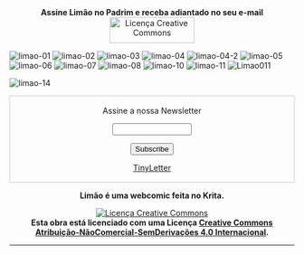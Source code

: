 <div align="center"><b>Assine Limão no Padrim e receba adiantado no seu e-mail</b>
<br>
<a rel="license" href="http://padrim.com.br/limao"><img alt="Licença Creative Commons" style="border-width:0" src="https://s3-sa-east-1.amazonaws.com/padrimbucketteste/padrim/Logotipo_colorido_horizontal.png"  height="46" width="150"/></a></div>

![limao-01](https://user-images.githubusercontent.com/88214445/127747664-2624cdd1-5afd-48de-b135-af7addc53f4c.jpg)
![limao-02](https://user-images.githubusercontent.com/88214445/127747666-d7d0abce-ecee-432a-82a4-53244037a3a2.jpg)
![limao-03](https://user-images.githubusercontent.com/88214445/129053155-93836fae-37fe-4e37-b678-3f3a79ae89e9.jpg)
![limao-04](https://user-images.githubusercontent.com/88214445/128375565-ce869554-1648-4388-af64-ed664687fc00.jpg)
![limao-04-2](https://user-images.githubusercontent.com/88214445/135656033-b1e289a0-93d3-4f6d-8c23-0435b71b095b.jpg)
![limao-05](https://user-images.githubusercontent.com/88214445/129047744-ead59b73-435d-4dfb-95c2-efb91fb9c578.jpg)
![limao-06](https://user-images.githubusercontent.com/88214445/129813237-74f2399f-7320-4112-b6bb-be7bf86ce131.jpg)
![limao-07](https://user-images.githubusercontent.com/88214445/130510652-2a618376-465e-43df-b6ed-aa5c3afec59b.jpg)
![limao-08](https://user-images.githubusercontent.com/88214445/131521230-b2c29086-4fc4-49c0-a90e-9c5510bc6231.jpg)
![limao-10](https://user-images.githubusercontent.com/88214445/132369243-2ba90569-b415-42d6-95e5-2f066f0889b8.jpg)
![limao-11](https://user-images.githubusercontent.com/88214445/133815966-37d48b32-955a-462b-b42e-48cd40c8af22.jpg)
![Limao011](https://user-images.githubusercontent.com/88214445/134704806-c2022c45-98ef-4bb9-9a8b-b5ca7f88fd63.jpeg)

<div id="pagnova"></div>

![limao-14](https://user-images.githubusercontent.com/88214445/135655408-96d26a35-dc5c-4018-85ef-914d6a157506.jpg)
  

 <form style="border:1px solid #ccc;padding:3px;text-align:center;" action="https://tinyletter.com/limaohq" method="post" target="popupwindow" onsubmit="window.open('https://tinyletter.com/limaohq', 'popupwindow', 'scrollbars=yes,width=800,height=600');return true"><p><label for="tlemail">Assine a nossa Newsletter</label></p><p><input type="text" style="width:140px" name="email" id="tlemail" /></p><input type="hidden" value="1" name="embed"/><input type="submit" value="Subscribe" /><p><a href="https://tinyletter.com" target="_blank">TinyLetter</a></p></form>
        
<div style="text-align: center"><p Align="center"> <b>Limão é uma webcomic feita no Krita.</b></p>  
<a rel="license" href="http://creativecommons.org/licenses/by-nc-nd/4.0/"><img alt="Licença Creative Commons" style="border-width:0" src="https://i.creativecommons.org/l/by-nc-nd/4.0/88x31.png" /></a><br /><b>Esta obra está licenciado com uma Licença <a rel="license" href="http://creativecommons.org/licenses/by-nc-nd/4.0/">Creative Commons Atribuição-NãoComercial-SemDerivações 4.0 Internacional</a>.</b></div>


<hr size="12" width="100%" align="center" color="black">


